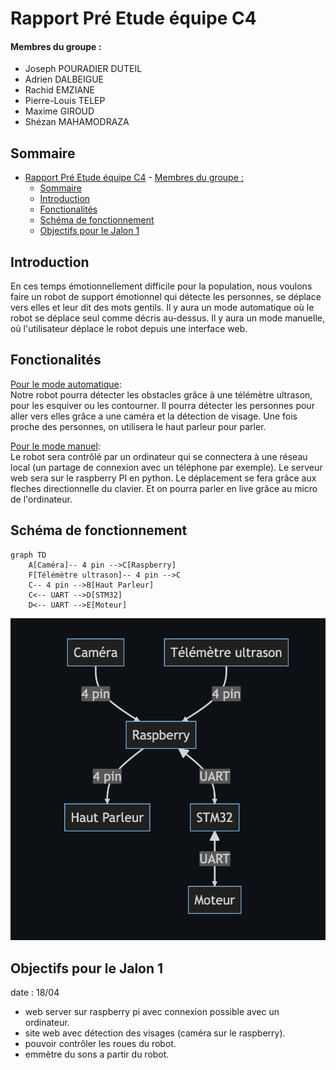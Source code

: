 # Rapport Pré Etude équipe C4

#### Membres du groupe : 
- Joseph POURADIER DUTEIL
- Adrien DALBEIGUE
- Rachid EMZIANE
- Pierre-Louis TELEP
- Maxime GIROUD
- Shézan MAHAMODRAZA

## Sommaire
- [Rapport Pré Etude équipe C4](#rapport-pré-etude-équipe-c4)
      - [Membres du groupe :](#membres-du-groupe-)
  - [Sommaire](#sommaire)
  - [Introduction](#introduction)
  - [Fonctionalités](#fonctionalités)
  - [Schéma de fonctionnement](#schéma-de-fonctionnement)
  - [Objectifs pour le Jalon 1](#objectifs-pour-le-jalon-1)



## Introduction

En ces temps émotionnellement  difficile pour la population, nous voulons faire un robot de support émotionnel qui détecte les personnes, se déplace vers elles et leur dit des mots gentils.  Il y aura un mode automatique où le robot se déplace seul comme décris au-dessus. Il y aura un mode manuelle, où l'utilisateur déplace le robot depuis une interface web.

## Fonctionalités

<u>Pour le mode automatique</u>:  
Notre robot pourra détecter  les obstacles grâce à une télémètre ultrason, pour les esquiver ou les contourner. Il pourra détecter les personnes pour aller vers elles grâce a une caméra et la détection de visage. Une fois proche des personnes, on utilisera le haut parleur pour parler.

<u>Pour le mode manuel</u>:  
Le robot sera contrôlé par un ordinateur qui se connectera à une réseau local (un partage de connexion avec un téléphone par exemple). Le serveur web sera sur le raspberry PI en python. Le déplacement se fera grâce aux fleches directionnelle du clavier. Et on pourra parler en live grâce au micro de l'ordinateur. 

## Schéma de fonctionnement

```mermaid
graph TD
    A[Caméra]-- 4 pin -->C[Raspberry]
    F[Télémètre ultrason]-- 4 pin -->C
    C-- 4 pin -->B[Haut Parleur]
    C<-- UART -->D[STM32]
    D<-- UART -->E[Moteur]

```
![Schéma de fonctionnement](./images/schemaFonctionnement.png)

## Objectifs pour le Jalon 1

date : 18/04 
- web server sur raspberry pi avec connexion possible avec un ordinateur.
- site web avec détection des visages (caméra sur le raspberry).
- pouvoir contrôler les roues du robot.
- emmètre du sons a partir du robot.





